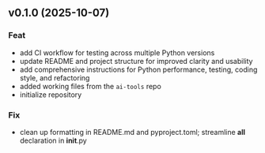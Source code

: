 ## v0.1.0 (2025-10-07)

### Feat

- add CI workflow for testing across multiple Python versions
- update README and project structure for improved clarity and usability
- add comprehensive instructions for Python performance, testing, coding style, and refactoring
- added working files from the `ai-tools` repo
- initialize repository

### Fix

- clean up formatting in README.md and pyproject.toml; streamline __all__ declaration in __init__.py
